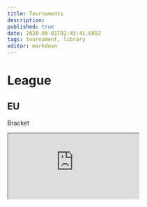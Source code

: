 ```yaml
---
title: Tournaments
description: 
published: true
date: 2020-09-01T02:45:41.605Z
tags: tournament, library
editor: markdown
---
```


# League

## EU
Bracket
<iframe src="https://widget.toornament.com/tournaments/3832231569306492928/?_locale=en_US"

          allowfullscreen="" height="330" frameborder="0" width="300"></iframe>
> ## NA
{.is-info}sdfsdfs
> sfdsdfsdf
{.is-info}
